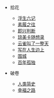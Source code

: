 - 拾花

    - [浮生六记](shihua/fushengliuji.md "浮生六记")
    - [素履之往](shihua/sulvzhiwanag.md "素履之往")
    - [即兴判断](shihua/jixingpanduan.md "即兴判断")
    - [琼美卡随想录](shihua/qiongmeikasuixianglu.md "琼美卡随想录")
    - [云雀叫了一整天](shihua/yunquejiaoleyizhengtian.md "云雀叫了一整天")
    - [写在人生边上](shihua/xiezairenshengbianshang.md "写在人生边上")
    - [围城](shihua/weicheng.md "围城")
    - [百年孤独](shihua/bainiangudu.md "百年孤独")

- 破卷

    - [人类简史](pojuan/renleijianshi.md "人类简史")
    - [幸福之路](pojuan/xingfuzhilu.md "幸福之路")
